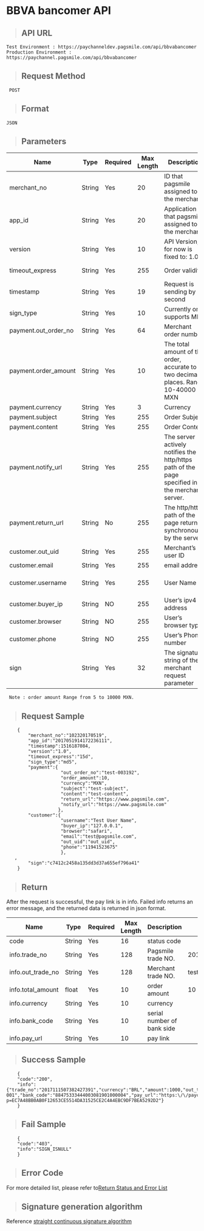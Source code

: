 # BBVA bancomer API

>## API URL

    Test Environment : https://paychanneldev.pagsmile.com/api/bbvabancomer
    Production Environment : https://paychannel.pagsmile.com/api/bbvabancomer

>## Request Method

     POST

>## Format   

    JSON

>## Parameters

Name | Type | Required | Max Length | Description | Sample
---  | ---  | ---      | ---      | ---  | ---
merchant_no | String | Yes | 20 | ID that pagsmile assigned to the merchant | 1024201708140012289
app_id | String | Yes | 20 | Application ID that pagsmile assigned to the merchant | 2017051914172236111
version | String | Yes | 10 | API Version, for now is fixed to: 1.0 | 1.0
timeout_express | String | Yes | 255 | Order validity | One-day assignment: 1d or 24h or 1440m;
timestamp | String | Yes | 19 | Request is sending by second | 21516081919
sign_type | String | Yes | 10 | Currently only supports MD5 | MD5
payment.out_order_no | String | Yes | 64 | Merchant order number |
payment.order_amount | String | Yes | 10 | The total amount of the order, accurate to two decimal places. Range: 10-40000 MXN | 88.88
payment.currency | String | Yes | 3 | Currency | MXN
payment.subject | String | Yes | 255 | Order Subject |
payment.content | String | Yes | 255 | Order Content |
payment.notify_url | String | Yes | 255 | The server actively notifies the http/https path of the page specified in the merchant server. | https://www.pagsmile.com
payment.return_url | String | No | 255 | The http/https path of the page returned synchronously by the server. | https://www.pagsmile.com
customer.out_uid | String | Yes | 255 | Merchant’s user ID |  
customer.email | String | Yes | 255 | email address |  
customer.username | String | Yes | 255 | User Name | Mall merchants are required here; game merchants are optional.
customer.buyer_ip | String | NO | 255 | User’s ipv4 address |
customer.browser | String | NO | 255 | User’s browser type |
customer.phone | String | NO | 255 | User’s Phone number |
sign | String | Yes | 32 | The signature string of the merchant request parameter | The signature value calculated by the signature algorithm is detailed in the signature generation algorithm.

     Note : order amount Range from 5 to 10000 MXN.

>## Request Sample

```
    {
        "merchant_no":"102320170519",
        "app_id":"2017051914172236111",
        "timestamp":1516187084,
        "version":"1.0",
        "timeout_express":"15d",
        "sign_type":"md5",
        "payment":{
                    "out_order_no":"test-003192",
                    "order_amount":10,
                    "currency":"MXN",
                    "subject":"test-subject",
                    "content":"test-content",
                    "return_url":"https://www.pagsmile.com",
                    "notify_url":"https://www.pagsmile.com"
                   },
        "customer":{
                    "username":"Test User Name",
                    "buyer_ip":"127.0.0.1",
                    "browser":"safari",
                    "email":"test@pagsmile.com",    
                    "out_uid":"out_uid",
                    "phone":"11941523675"
                    },
   ,               
        "sign":"c7412c2458a135dd3d37a655ef796a41"
    }

```

>## Return

  After the request is successful, the pay link is in info. Failed info returns an error message, and the returned data is returned in json format.

  Name | Type | Required | Max Length | Description | Sample
---  | ---  | ---      | ---      | ---  | ---
code | String | Yes | 16 | status code |
info.trade_no | String | Yes | 128 | Pagsmile trade NO. | 2017042311015505011
info.out_trade_no | String | Yes | 128 | Merchant trade NO. | test-003192
info.total_amount | float | Yes | 10 | order amount | 10
info.currency | String | Yes | 10 | currency |
info.bank_code | String | Yes | 10 | serial number of bank side |
info.pay_url | String | Yes | 10 | pay link |

>## Success Sample

```
    {
    "code":"200",
    "info":{"trade_no":"2017111507382427391","currency":"BRL","amount":1000,"out_trade_no":"test-001","bank_code":"88475333444003081901000004","pay_url":"https:\/\/paychanneldevin.pagsmile.com\/pagsmile\/oxxoshow?p=EC7A48BB0AB0F12653CE5514DA31525CE2C4A4EBC9DF7BEA5292D2"}
    }

```

>## Fail Sample

```
    {
    "code":"403",
    "info":"SIGN_ISNULL"
    }

```

>## Error Code

For more detailed list, please refer to[Return Status and Error List](ReturnResult)

>## Signature generation algorithm  

Reference [straight continuous signature algorithm](DriectSign)
